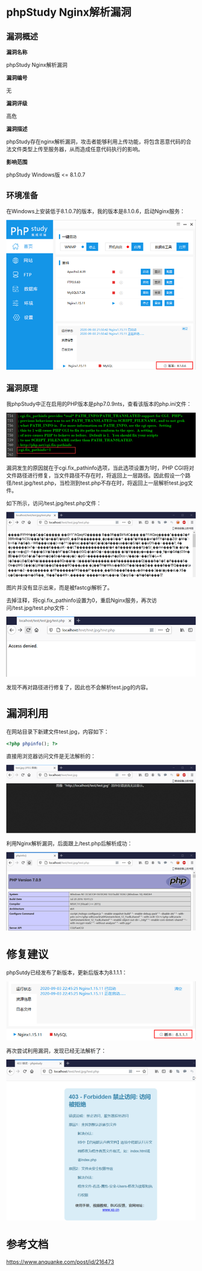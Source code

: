 # phpStudy Nginx解析漏洞



## 漏洞概述

**漏洞名称**

phpStudy Nginx解析漏洞

**漏洞编号**

无

**漏洞评级**

高危

**漏洞描述**

phpStudy存在nginx解析漏洞，攻击者能够利用上传功能，将包含恶意代码的合法文件类型上传至服务器，从而造成任意代码执行的影响。

**影响范围**

phpStudy Windows版 <= 8.1.0.7



## 环境准备

在Windows上安装低于8.1.0.7的版本，我的版本是8.1.0.6，启动Nginx服务：

![](Readme.assets/1.png)



## 漏洞原理

我phpStudy中正在启用的PHP版本是php7.0.9nts，查看该版本的php.ini文件：

![](Readme.assets/2.png)

漏洞发生的原因就在于cgi.fix_pathinfo选项，当此选项设置为1时，PHP CGI将对文件路径进行修复，当文件路径不存在时，将返回上一层路径。因此假设一个路径/test.jpg/test.php，当检测到test.php不存在时，将返回上一层解析test.jpg文件。

如下所示，访问/test.jpg/test.php文件：

![](Readme.assets/3.png)

图片并没有显示出来，而是被fastcgi解析了。

去掉注释，将cgi.fix_pathinfo设置为0，重启Nginx服务，再次访问/test.jpg/test.php文件：

![](Readme.assets/4.png)

发现不再对路径进行修复了，因此也不会解析test.jpg的内容。

# 漏洞利用

在网站目录下新建文件test.jpg，内容如下：

```php
<?php phpinfo(); ?>
```

直接用浏览器访问文件是无法解析的：

![](Readme.assets/5.png)

利用Nginx解析漏洞，后面跟上/test.php后解析成功：

![](Readme.assets/6.png)



# 修复建议

phpSutdy已经发布了新版本，更新后版本为8.1.1.1：

![](Readme.assets/7.png)

再次尝试利用漏洞，发现已经无法解析了：

![](Readme.assets/8.png)





# 参考文档

https://www.anquanke.com/post/id/216473